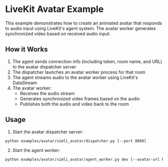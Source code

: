 # LiveKit Avatar Example

This example demonstrates how to create an animated avatar that responds to audio input using LiveKit's agent system. The avatar worker generates synchronized video based on received audio input.

## How it Works

1. The agent sends connection info (including token, room name, and URL) to the avatar dispatcher server
2. The dispatcher launches an avatar worker process for that room
3. The agent streams audio to the avatar worker using LiveKit's DataStream
4. The avatar worker:
   - Receives the audio stream
   - Generates synchronized video frames based on the audio
   - Publishes both the audio and video back to the room

## Usage

1. Start the avatar dispatcher server:
```bash
python examples/avatar/simli_avatar/dispatcher.py [--port 8089]
```

2. Start the agent worker:
```bash
python examples/avatar/simli_avatar/agent_worker.py dev [--avatar-url http://localhost:8089/launch]
```
